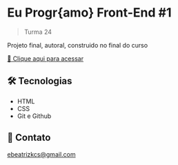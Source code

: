 # Eu Progr{amo} Front-End #1

> Turma 24

Projeto final, autoral, construido no final do curso

[🔗 Clique aqui para acessar](https://soubeatrizkaroline.github.io/EuProgramo_Autoral/)

## 🛠 Tecnologias

- HTML
- CSS
- Git e Github

## 💙 Contato

ebeatrizkcs@gmail.com
